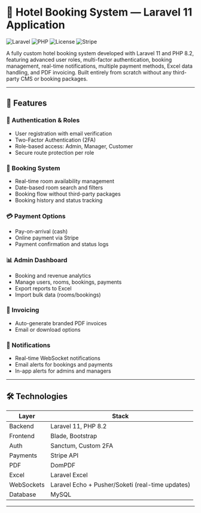 # 🏨 Hotel Booking System — Laravel 11 Application

![Laravel](https://img.shields.io/badge/laravel-11-red)
![PHP](https://img.shields.io/badge/php-8.2-blue)
![License](https://img.shields.io/badge/license-MIT-green)
![Stripe](https://img.shields.io/badge/payment-Stripe-purple)

A fully custom hotel booking system developed with Laravel 11 and PHP 8.2, featuring advanced user roles, multi-factor authentication, booking management, real-time notifications, multiple payment methods, Excel data handling, and PDF invoicing. Built entirely from scratch without any third-party CMS or booking packages.

---

## 📌 Features

### 🔐 Authentication & Roles
- User registration with email verification
- Two-Factor Authentication (2FA)
- Role-based access: Admin, Manager, Customer
- Secure route protection per role

### 🏨 Booking System
- Real-time room availability management
- Date-based room search and filters
- Booking flow without third-party packages
- Booking history and status tracking

### 💳 Payment Options
- Pay-on-arrival (cash)
- Online payment via Stripe
- Payment confirmation and status logs

### 📊 Admin Dashboard
- Booking and revenue analytics
- Manage users, rooms, bookings, payments
- Export reports to Excel
- Import bulk data (rooms/bookings)

### 📑 Invoicing
- Auto-generate branded PDF invoices
- Email or download options

### 🔔 Notifications
- Real-time WebSocket notifications
- Email alerts for bookings and payments
- In-app alerts for admins and managers

---

## 🛠️ Technologies

| Layer       | Stack                                           |
|-------------|------------------------------------------------|
| Backend     | Laravel 11, PHP 8.2                            |
| Frontend    | Blade, Bootstrap             |
| Auth        | Sanctum, Custom 2FA                            |
| Payments    | Stripe API                                     |
| PDF         | DomPDF                                         |
| Excel       | Laravel Excel                                  |
| WebSockets  | Laravel Echo + Pusher/Soketi (real-time updates) |
| Database    | MySQL                                          |

---

